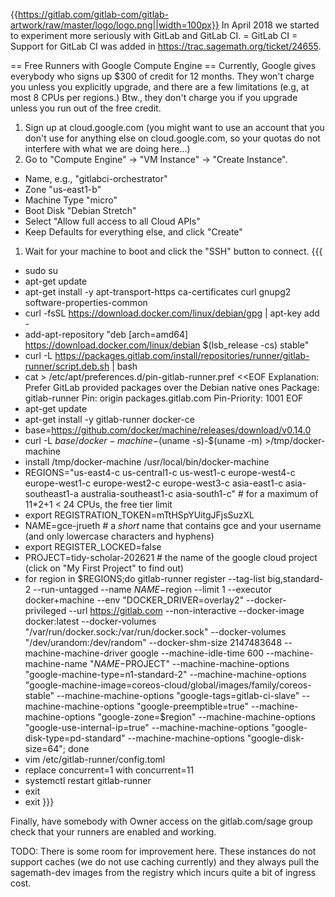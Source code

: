 {{https://gitlab.com/gitlab-com/gitlab-artwork/raw/master/logo/logo.png||width=100px}}
In April 2018 we started to experiment more seriously with GitLab and GitLab CI.
= GitLab CI =
Support for GitLab CI was added in https://trac.sagemath.org/ticket/24655.

== Free Runners with Google Compute Engine ==
Currently, Google gives everybody who signs up $300 of credit for 12 months. They won't charge you unless you explicitly upgrade, and there are a few limitations (e.g, at most 8 CPUs per regions.) Btw., they don't charge you if you upgrade unless you run out of the free credit.

 1. Sign up at cloud.google.com (you might want to use an account that you don't use for anything else on cloud.google.com, so your quotas do not interfere with what we are doing here…)
 1. Go to "Compute Engine" → "VM Instance" → "Create Instance".
   * Name, e.g., "gitlabci-orchestrator"
   * Zone "us-east1-b"
   * Machine Type "micro"
   * Boot Disk "Debian Stretch"
   * Select "Allow full access to all Cloud APIs"
   * Keep Defaults for everything else, and click "Create"
 1. Wait for your machine to boot and click the "SSH" button to connect.
{{{
   * sudo su
   * apt-get update
   * apt-get install -y apt-transport-https ca-certificates curl gnupg2 software-properties-common
   * curl -fsSL https://download.docker.com/linux/debian/gpg | apt-key add -
   * add-apt-repository "deb [arch=amd64] https://download.docker.com/linux/debian $(lsb_release -cs) stable"
   * curl -L https://packages.gitlab.com/install/repositories/runner/gitlab-runner/script.deb.sh | bash
   * cat > /etc/apt/preferences.d/pin-gitlab-runner.pref <<EOF
Explanation: Prefer GitLab provided packages over the Debian native ones
Package: gitlab-runner
Pin: origin packages.gitlab.com
Pin-Priority: 1001
EOF
   * apt-get update
   * apt-get install -y gitlab-runner docker-ce
   * base=https://github.com/docker/machine/releases/download/v0.14.0
   * curl -L $base/docker-machine-$(uname -s)-$(uname -m) >/tmp/docker-machine
   * install /tmp/docker-machine /usr/local/bin/docker-machine
   * REGIONS="us-east4-c us-central1-c us-west1-c europe-west4-c europe-west1-c europe-west2-c europe-west3-c asia-east1-c asia-southeast1-a australia-southeast1-c asia-south1-c" # for a maximum of 11*2+1 < 24 CPUs, the free tier limit
   * export REGISTRATION_TOKEN=mTtHSpYUitgJFjsSuzXL
   * NAME=gce-jrueth # a *short* name that contains gce and your username (and only lowercase characters and hyphens)
   * export REGISTER_LOCKED=false
   * PROJECT=tidy-scholar-202621 # the name of the google cloud project (click on "My First Project" to find out)
   * for region in $REGIONS;do gitlab-runner register --tag-list big,standard-2 --run-untagged --name $NAME-$region --limit 1 --executor docker+machine --env "DOCKER_DRIVER=overlay2" --docker-privileged --url https://gitlab.com --non-interactive --docker-image docker:latest --docker-volumes "/var/run/docker.sock:/var/run/docker.sock" --docker-volumes "/dev/urandom:/dev/random" --docker-shm-size 2147483648 --machine-machine-driver google --machine-idle-time 600 --machine-machine-name "$NAME-%s" --machine-machine-options "google-project=$PROJECT" --machine-machine-options "google-machine-type=n1-standard-2" --machine-machine-options "google-machine-image=coreos-cloud/global/images/family/coreos-stable" --machine-machine-options "google-tags=gitlab-ci-slave" --machine-machine-options "google-preemptible=true" --machine-machine-options "google-zone=$region" --machine-machine-options "google-use-internal-ip=true" --machine-machine-options "google-disk-type=pd-standard" --machine-machine-options "google-disk-size=64"; done
   * vim /etc/gitlab-runner/config.toml
   * replace concurrent=1 with concurrent=11
   * systemctl restart gitlab-runner
   * exit
   * exit
}}}

Finally, have somebody with Owner access on the gitlab.com/sage group check that your runners are enabled and working.

TODO: There is some room for improvement here. These instances do not support caches (we do not use caching currently) and they always pull the sagemath-dev images from the registry which incurs quite a bit of ingress cost.
